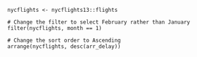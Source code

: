```{r setup, include=FALSE}
nycflights <- nycflights13::flights
```

```{r filter, exercise=TRUE}
# Change the filter to select February rather than January
filter(nycflights, month == 1)
```

```{r arrange, exercise=TRUE}
# Change the sort order to Ascending
arrange(nycflights, desc(arr_delay))
```